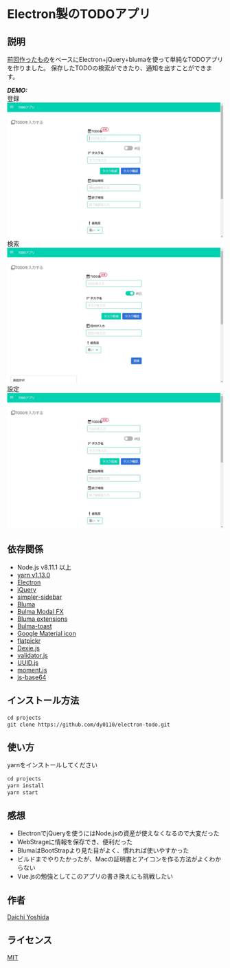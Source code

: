# Electron製のTODOアプリ

## 説明
[前回作ったもの](https://github.com/dy0110/todo-app)をベースにElectron+jQuery+blumaを使って単純なTODOアプリを作りました。
保存したTODOの検索ができたり、通知を出すことができます。

***DEMO:***  
登録  
![image1](img/9bnwm-a8x86.gif)  
検索
![image2](img/0d5rv-s7bcv.gif)
設定
![image3](img/l2che-zufle.gif)

## 依存関係

- Node.js v8.11.1 以上
- [yarn v1.13.0](https://yarnpkg.com/lang/ja/)
- [Electron](https://electronjs.org/)
- [jQuery](https://jquery.com/)
- [simpler-sidebar](https://simple-sidebar.github.io/simpler-sidebar/)
- [Bluma](https://bulma.io/)
- [Bulma Modal FX](https://postare.github.io/bulma-modal-fx/)
- [Bluma extensions](https://wikiki.github.io/)
- [Bulma-toast](https://rfoel.com/bulma-toast/)
- [Google Material icon](https://material.io/tools/icons/?style=baseline)
- [flatpickr](https://flatpickr.js.org/) 
- [Dexie.js](https://dexie.org/)
- [validator.js](https://github.com/chriso/validator.js)
- [UUID.js](https://github.com/LiosK/UUID.js)
- [moment.js](https://momentjs.com/)
- [js-base64](https://github.com/dankogai/js-base64)  

## インストール方法

```
cd projects
git clone https://github.com/dy0110/electron-todo.git
```

## 使い方
yarnをインストールしてください

```
cd projects
yarn install
yarn start
```
## 感想

- ElectronでjQueryを使うにはNode.jsの資産が使えなくなるので大変だった
- WebStrageに情報を保存でき、便利だった
- BlumaはBootStrapより見た目がよく、慣れれば使いやすかった
- ビルドまでやりたかったが、Macの証明書とアイコンを作る方法がよくわからない
- Vue.jsの勉強としてこのアプリの書き換えにも挑戦したい

## 作者 
[Daichi Yoshida](https://github.com/dy0110)  

## ライセンス
[MIT](electron-todo\LICENCE)